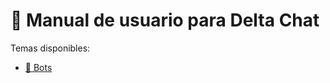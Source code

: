 # 📖 Manual de usuario para Delta Chat

Temas disponibles:

* [🤖 Bots](https://github.com/adbenitez/deltachat-manual/blob/main/docs/bots.md)
